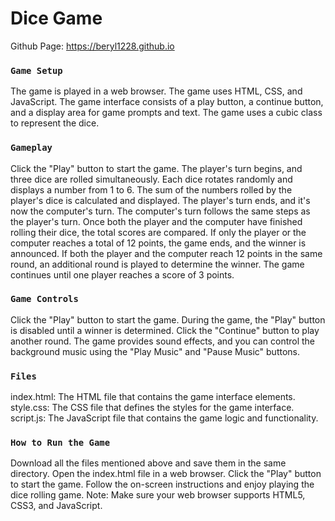 # Dice Game

Github Page: https://beryl1228.github.io

### `Game Setup`
The game is played in a web browser.
The game uses HTML, CSS, and JavaScript.
The game interface consists of a play button, a continue button, and a display area for game prompts and text.
The game uses a cubic class to represent the dice.

### `Gameplay`
Click the "Play" button to start the game.
The player's turn begins, and three dice are rolled simultaneously.
Each dice rotates randomly and displays a number from 1 to 6.
The sum of the numbers rolled by the player's dice is calculated and displayed.
The player's turn ends, and it's now the computer's turn.
The computer's turn follows the same steps as the player's turn.
Once both the player and the computer have finished rolling their dice, the total scores are compared.
If only the player or the computer reaches a total of 12 points, the game ends, and the winner is announced.
If both the player and the computer reach 12 points in the same round, an additional round is played to determine the winner.
The game continues until one player reaches a score of 3 points.

### `Game Controls`
Click the "Play" button to start the game.
During the game, the "Play" button is disabled until a winner is determined. Click the "Continue" button to play another round.
The game provides sound effects, and you can control the background music using the "Play Music" and "Pause Music" buttons.

###  `Files`
index.html: The HTML file that contains the game interface elements.
style.css: The CSS file that defines the styles for the game interface.
script.js: The JavaScript file that contains the game logic and functionality.

### `How to Run the Game`
Download all the files mentioned above and save them in the same directory.
Open the index.html file in a web browser.
Click the "Play" button to start the game.
Follow the on-screen instructions and enjoy playing the dice rolling game.
Note: Make sure your web browser supports HTML5, CSS3, and JavaScript.
